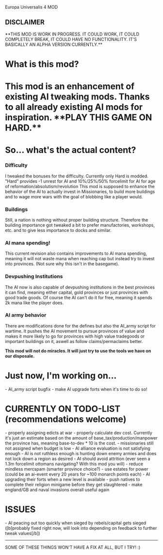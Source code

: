 Europa Universalis 4 MOD

<h2>DISCLAIMER</h2>
**THIS MOD IS WORK IN PROGRESS. IT COULD WORK, IT COULD COMPLETELY BREAK, IT COULD HAVE NO FUNCTIONALITY. IT'S BASICALLY AN ALPHA VERSION CURRENTLY.**
<h1>What is this mod?<h1>
This mod is an enhancement of existing  AI tweaking mods. Thanks to all already existing AI mods for inspiration.
**PLAY THIS GAME ON HARD.**
<h1> So... what's the actual content?</h1>
<h3>Difficulty</h3>
 I tweaked the bonuses for the difficulty. Currently only Hard is modded. "Hard" provides -1 unrest for AI and 10%/25%/50% forcelimit for AI for age of reformation/absolutism/revolution
This mod is supposed to enhance the behavior of the AI to actually invest in Missionaries, to build more buildings and to wage more wars with the goal of blobbing like a player would. 
<h3>Buildings</h3>
Still, a nation is nothing without proper building structure. Therefore the building importance got tweaked a bit to prefer manufactories, workshops, etc. and to give less importance to docks and similar. 
<h3>AI mana spending!</h3>
This current revision also contains improvements to AI mana spending, meaning it will not waste mana when reaching cap but instead try to invest into provinces. (Not sure why this isn't in the basegame).
<h3>Devpushing Institutions</h3>
The AI now is also capable of devpushing institutions in the best provinces it can find, meaning either capital, gold provinces or just provinces with good trade goods. Of course the AI can't do it for free, meaning it spends 2k mana like the player does.
<h3>AI army behavior</h3>
There are modifications done for the defines but also the AI_army script for wartime. It pushes the AI movement to pursue provinces of value and makes it more likely to go for provinces with high value tradegoods or important buildings on it, aswell as follow claims/permaclaims better.

**This mod will not do miracles. It will just try to use the tools we have on our disposale.**
<h1>Just now, I'm working on...</h1>
- AI_army script bugfix
- make AI upgrade forts when it's time to do so!
<h1>CURRENTLY ON TODO-LIST (recommendations welcome)</h1>
- properly assigning edicts at war
- properly calculate dev cost. Currently it's just an estimate based on the amount of base_tax/production/manpower the province has, meaning base-to-dev * 10 is the cost.
- missionaries still not assigned when budget is low
- AI alliance evaluation is not satisfying enough
- AI is not ruthless enough is hunting down enemy armies and does not lock down a region as desired
- AI should avoid attrition (ever seen a 1.3m forcelimit ottomans navigating? With this mod you will)
- reduce mindless mercspam (smarter province choice?)
- use estates for power (could be an ai-event every 20 years for ~100 monarch points each)
- AI upgrading their forts when a new level is available
- push natives to complete their religion minigame before they get slaughtered
- make england/GB and naval invasions overall useful again
<h1>ISSUES</h1>
- AI peacing out too quickly when sieged by rebels/capital gets sieged ([b]probably fixed right now, will look into depending on feedback to further tweak values[/b])

__________________________________________________________________
SOME OF THESE THINGS WON'T HAVE A FIX AT ALL, BUT I TRY! :) 